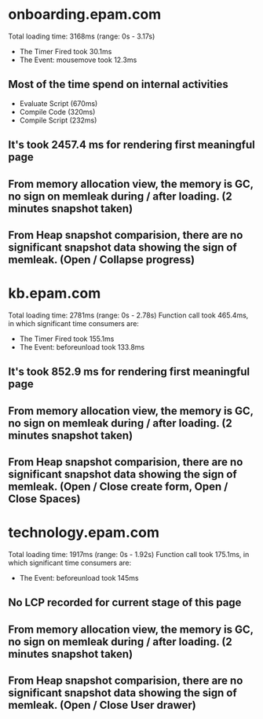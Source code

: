 # onboarding.epam.com
Total loading time: 3168ms (range: 0s - 3.17s)
- The Timer Fired took 30.1ms
- The Event: mousemove took 12.3ms
## Most of the time spend on internal activities
- Evaluate Script (670ms)
- Compile Code (320ms)
- Compile Script (232ms)
## It's took 2457.4 ms for rendering first meaningful page

## From memory allocation view, the memory is GC, no sign on memleak during / after loading. (2 minutes snapshot taken)
## From Heap snapshot comparision, there are no significant snapshot data showing the sign of memleak. (Open / Collapse progress)


# kb.epam.com
Total loading time: 2781ms (range: 0s - 2.78s)
Function call took 465.4ms, in which significant time consumers are:
- The Timer Fired took 155.1ms
- The Event: beforeunload took 133.8ms

## It's took 852.9 ms for rendering first meaningful page

## From memory allocation view, the memory is GC, no sign on memleak during / after loading. (2 minutes snapshot taken)
## From Heap snapshot comparision, there are no significant snapshot data showing the sign of memleak. (Open / Close create form, Open / Close Spaces)

# technology.epam.com
Total loading time: 1917ms (range: 0s - 1.92s)
Function call took 175.1ms, in which significant time consumers are:
- The Event: beforeunload took 145ms

## No LCP recorded for current stage of this page

## From memory allocation view, the memory is GC, no sign on memleak during / after loading. (2 minutes snapshot taken)
## From Heap snapshot comparision, there are no significant snapshot data showing the sign of memleak. (Open / Close User drawer)
